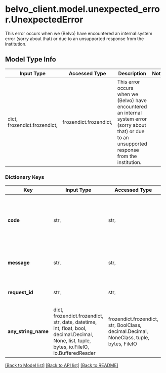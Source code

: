 # belvo_client.model.unexpected_error.UnexpectedError

This error occurs when we (Belvo) have encountered an internal system error (sorry about that) or due to an unsupported response from the institution.

## Model Type Info
Input Type | Accessed Type | Description | Notes
------------ | ------------- | ------------- | -------------
dict, frozendict.frozendict,  | frozendict.frozendict,  | This error occurs when we (Belvo) have encountered an internal system error (sorry about that) or due to an unsupported response from the institution. | 

### Dictionary Keys
Key | Input Type | Accessed Type | Description | Notes
------------ | ------------- | ------------- | ------------- | -------------
**code** | str,  | str,  | A unique error code (&#x60;unexpected_error&#x60;) that allows you to classify and handle the error programmatically.  ℹ️ Check our DevPortal for more information on how to handle &lt;a href&#x3D;\&quot;https://developers.belvo.com/docs/belvo-api-errors#500-unexpected_error\&quot; target&#x3D;\&quot;_blank\&quot;&gt;500 unexpected_error errors&lt;/a&gt;. | [optional] 
**message** | str,  | str,  | A short description of the error.   For &#x60;unexpected_error&#x60; errors, the description is:      - &#x60;Belvo is unable to process the request due to an internal system issue or to an unsupported response from an institution&#x60;. | [optional] 
**request_id** | str,  | str,  | A 32-character unique ID of the request (matching a regex pattern of: &#x60;[a-f0-9]{32}&#x60;). Provide this ID when contacting the Belvo support team to accelerate investigations. | [optional] 
**any_string_name** | dict, frozendict.frozendict, str, date, datetime, int, float, bool, decimal.Decimal, None, list, tuple, bytes, io.FileIO, io.BufferedReader | frozendict.frozendict, str, BoolClass, decimal.Decimal, NoneClass, tuple, bytes, FileIO | any string name can be used but the value must be the correct type | [optional]

[[Back to Model list]](../../README.md#documentation-for-models) [[Back to API list]](../../README.md#documentation-for-api-endpoints) [[Back to README]](../../README.md)

